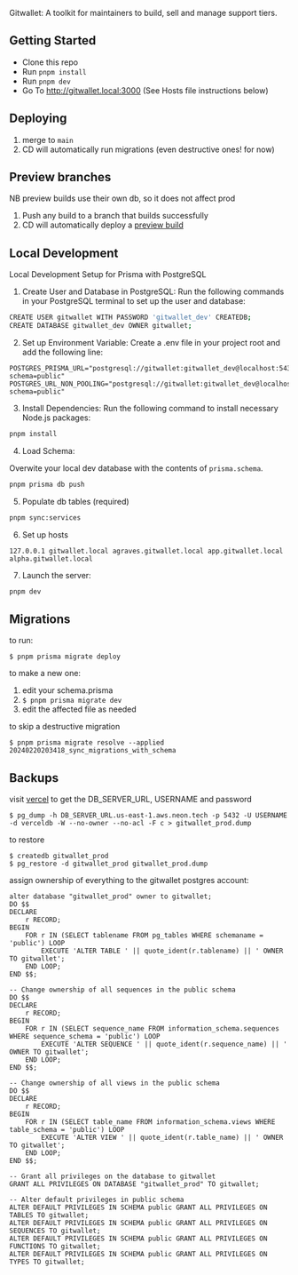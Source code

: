 Gitwallet: A toolkit for maintainers to build, sell and manage support tiers. 

## Getting Started

- Clone this repo
- Run `pnpm install`
- Run `pnpm dev`
- Go To http://gitwallet.local:3000 (See Hosts file instructions below)

## Deploying

1. merge to `main`
1. CD will automatically run migrations (even destructive ones! for now)

## Preview branches

NB preview builds use their own db, so it does not affect prod

1. Push any build to a branch that builds successfully
1. CD will automatically deploy a [preview build](https://vercel.com/lab0324/gitwallet-web/deployments?environment=preview)

## Local Development

Local Development Setup for Prisma with PostgreSQL

1. Create User and Database in PostgreSQL:
Run the following commands in your PostgreSQL terminal to set up the user and database:

```bash
CREATE USER gitwallet WITH PASSWORD 'gitwallet_dev' CREATEDB;
CREATE DATABASE gitwallet_dev OWNER gitwallet;
```

2. Set up Environment Variable:
Create a .env file in your project root and add the following line:

```env
POSTGRES_PRISMA_URL="postgresql://gitwallet:gitwallet_dev@localhost:5432/gitwallet_dev?schema=public"
POSTGRES_URL_NON_POOLING="postgresql://gitwallet:gitwallet_dev@localhost:5432/gitwallet_dev?schema=public"
```

3. Install Dependencies:
Run the following command to install necessary Node.js packages:

```bash
pnpm install
```

4. Load Schema:

Overwite your local dev database with the contents of `prisma.schema`.

```bash
pnpm prisma db push
```

5. Populate db tables (required)

```bash
pnpm sync:services
```

6. Set up hosts

```
127.0.0.1 gitwallet.local agraves.gitwallet.local app.gitwallet.local alpha.gitwallet.local
```

7. Launch the server:

```bash
pnpm dev
```

## Migrations

to run:

`$ pnpm prisma migrate deploy`

to make a new one:

1. edit your schema.prisma
1. `$ pnpm prisma migrate dev`
1. edit the affected file as needed

to skip a destructive migration

`$ pnpm prisma migrate resolve --applied 20240220203418_sync_migrations_with_schema`

## Backups

visit [vercel](https://vercel.com/lab0324/gitwallet-web/stores/postgres/store_3VM9LMSgYfiNtAI0/data) to get the DB_SERVER_URL, USERNAME and password

`$ pg_dump -h DB_SERVER_URL.us-east-1.aws.neon.tech -p 5432 -U USERNAME -d verceldb -W --no-owner --no-acl -F c > gitwallet_prod.dump`

to restore

```
$ createdb gitwallet_prod
$ pg_restore -d gitwallet_prod gitwallet_prod.dump
```

assign ownership of everything to the gitwallet postgres account:

```-- Change ownership of all tables in the public schema
alter database "gitwallet_prod" owner to gitwallet;
DO $$
DECLARE
    r RECORD;
BEGIN
    FOR r IN (SELECT tablename FROM pg_tables WHERE schemaname = 'public') LOOP
        EXECUTE 'ALTER TABLE ' || quote_ident(r.tablename) || ' OWNER TO gitwallet';
    END LOOP;
END $$;

-- Change ownership of all sequences in the public schema
DO $$
DECLARE
    r RECORD;
BEGIN
    FOR r IN (SELECT sequence_name FROM information_schema.sequences WHERE sequence_schema = 'public') LOOP
        EXECUTE 'ALTER SEQUENCE ' || quote_ident(r.sequence_name) || ' OWNER TO gitwallet';
    END LOOP;
END $$;

-- Change ownership of all views in the public schema
DO $$
DECLARE
    r RECORD;
BEGIN
    FOR r IN (SELECT table_name FROM information_schema.views WHERE table_schema = 'public') LOOP
        EXECUTE 'ALTER VIEW ' || quote_ident(r.table_name) || ' OWNER TO gitwallet';
    END LOOP;
END $$;

-- Grant all privileges on the database to gitwallet
GRANT ALL PRIVILEGES ON DATABASE "gitwallet_prod" TO gitwallet;

-- Alter default privileges in public schema
ALTER DEFAULT PRIVILEGES IN SCHEMA public GRANT ALL PRIVILEGES ON TABLES TO gitwallet;
ALTER DEFAULT PRIVILEGES IN SCHEMA public GRANT ALL PRIVILEGES ON SEQUENCES TO gitwallet;
ALTER DEFAULT PRIVILEGES IN SCHEMA public GRANT ALL PRIVILEGES ON FUNCTIONS TO gitwallet;
ALTER DEFAULT PRIVILEGES IN SCHEMA public GRANT ALL PRIVILEGES ON TYPES TO gitwallet;
```